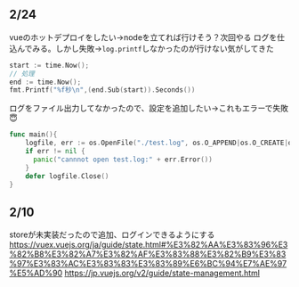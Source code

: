 ## 2/24
vueのホットデプロイをしたい→nodeを立てれば行けそう？次回やる
ログを仕込んでみる。しかし失敗→`log.printf`しなかったのが行けない気がしてきた
```go
start := time.Now();
// 処理
end := time.Now();
fmt.Printf("%f秒\n",(end.Sub(start)).Seconds())
```
ログをファイル出力してなかったので、設定を追加したい→これもエラーで失敗😇
```go
func main(){
    logfile, err := os.OpenFile("./test.log", os.O_APPEND|os.O_CREATE|os.O_WRONLY, 0666)
    if err != nil {
      panic("cannnot open test.log:" + err.Error())
    }
    defer logfile.Close()
}
```

## 2/10
storeが未実装だったので追加、ログインできるようにする  
https://vuex.vuejs.org/ja/guide/state.html#%E3%82%AA%E3%83%96%E3%82%B8%E3%82%A7%E3%82%AF%E3%83%88%E3%82%B9%E3%83%97%E3%83%AC%E3%83%83%E3%83%89%E6%BC%94%E7%AE%97%E5%AD%90
https://jp.vuejs.org/v2/guide/state-management.html

